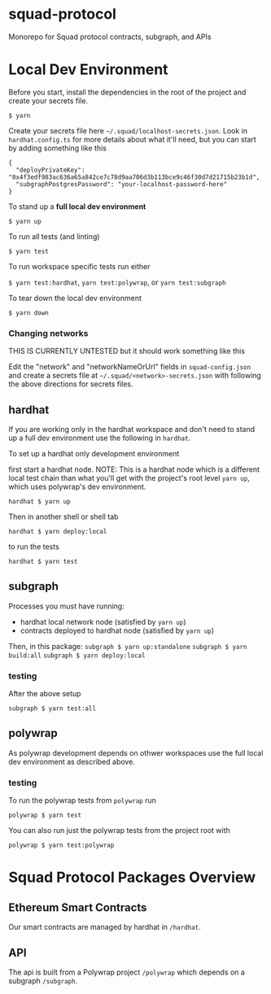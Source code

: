 # squad-protocol
Monorepo for Squad protocol contracts, subgraph, and APIs

# Local Dev Environment

Before you start, install the dependencies in the root of the project
and create your secrets file.

`$ yarn`

Create your secrets file here `~/.squad/localhost-secrets.json`. Look
in `hardhat.config.ts` for more details about what it'll need, but you
can start by adding something like this

```
{
  "deployPrivateKey": "0x4f3edf983ac636a65a842ce7c78d9aa706d3b113bce9c46f30d7d21715b23b1d",
  "subgraphPostgresPassword": "your-localhost-password-here"
}
```

To stand up a **full local dev environment**

`$ yarn up`

To run all tests (and linting)

`$ yarn test`

To run workspace specific tests run either

`$ yarn test:hardhat`,  `yarn test:polywrap`, or `yarn test:subgraph`

To tear down the local dev environment

`$ yarn down`

### Changing networks

THIS IS CURRENTLY UNTESTED but it should work something like this

Edit the "network" and "networkNameOrUrl" fields in
`squad-config.json` and create a secrets file at
`~/.squad/<network>-secrets.json` with following the above directions
for secrets files.

## hardhat

If you are working only in the hardhat workspace and don't need to
stand up a full dev environment use the following in `hardhat`.

To set up a hardhat only development environment

first start a hardhat node. NOTE: This is a hardhat node which is a
different local test chain than what you'll get with the project's
root level `yarn up`, which uses polywrap's dev environment.

`hardhat $ yarn up`

Then in another shell or shell tab

`hardhat $ yarn deploy:local`

to run the tests

`hardhat $ yarn test`

## subgraph

Processes you must have running:
- hardhat local network node (satisfied by `yarn up`)
- contracts deployed to hardhat node (satisfied by `yarn up`)

Then, in this package:
`subgraph $ yarn up:standalone`
`subgraph $ yarn build:all`
`subgraph $ yarn deploy:local`

### testing

After the above setup

`subgraph $ yarn test:all`

## polywrap

As polywrap development depends on othwer workspaces use the full
local dev environment as described above.

### testing

To run the polywrap tests from `polywrap` run

`polywrap $ yarn test`

You can also run just the polywrap tests from the project root with

`polywrap $ yarn test:polywrap`

# Squad Protocol Packages Overview

## Ethereum Smart Contracts

Our smart contracts are managed by hardhat in `/hardhat`.

## API

The api is built from a Polywrap project `/polywrap` which depends on
a subgraph `/subgraph`.


